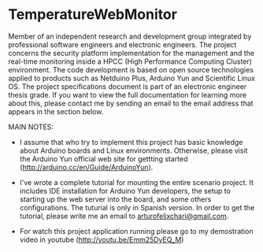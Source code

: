 TemperatureWebMonitor
=====================

Member of an independent research and development group integrated by professional software engineers and electronic engineers. The project concerns the security platform implementation for the management and the real-time monitoring inside a HPCC (High
Performance Computing Cluster) environment. The code development is based on open source technologies applied to products such as Netduino Plus, Arduino Yun and Scientific Linux OS.
The project specifications document is part of an electronic engineer thesis grade. If you want to view the full documentation for learning more about this, please contact me by sending an email to the email address that appears in the section below.


MAIN NOTES:

 - I assume that who try to implement this project has basic knowledge about Arduino boards and Linux environments. Otherwise, please visit the Arduino Yun official web site for gettting started (http://arduino.cc/en/Guide/ArduinoYun).
 
 - I've wrote a complete tutorial for mounting the entire scenario project. It includes IDE installation for Arduino Yun developers, the setup to starting up the web server into the board, and some others configurations. The tuturial is only in Spanish version. In order to get the tutorial, please write me an email to arturofelixchari@gmail.com.
 
 - For watch this project application running please go to my demostration video in youtube (http://youtu.be/Emm25DyEQ_M)
